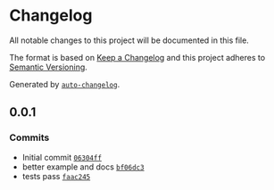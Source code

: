 # Changelog

All notable changes to this project will be documented in this file.

The format is based on [Keep a Changelog](https://keepachangelog.com/en/1.0.0/)
and this project adheres to [Semantic Versioning](https://semver.org/spec/v2.0.0.html).

Generated by [`auto-changelog`](https://github.com/CookPete/auto-changelog).

## 0.0.1

### Commits

- Initial commit [`06304ff`](https://github.com/substrate-system/shamirs-secret-sharing/commit/06304ffc19c310fab26cce3c3342c3b298892981)
- better example and docs [`bf06dc3`](https://github.com/substrate-system/shamirs-secret-sharing/commit/bf06dc3261e55a9106e2f639b5090bdcbd576f27)
- tests pass [`faac245`](https://github.com/substrate-system/shamirs-secret-sharing/commit/faac245e4770ca0357f2b050f44bc70dc99687fe)
